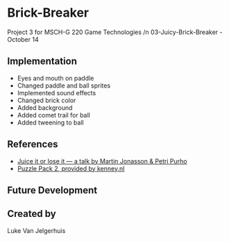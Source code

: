 # Brick-Breaker

Project 3 for MSCH-G 220 Game Technologies /n
03-Juicy-Brick-Breaker - October 14

## Implementation
* Eyes and mouth on paddle
* Changed paddle and ball sprites
* Implemented sound effects
* Changed brick color
* Added background
* Added comet trail for ball
* Added tweening to ball

## References
* [Juice it or lose it — a talk by Martin Jonasson & Petri Purho](https://www.youtube.com/watch?v=Fy0aCDmgnxg)
* [Puzzle Pack 2, provided by kenney.nl](https://kenney.nl/assets/puzzle-pack-2)
## Future Development

## Created by
Luke Van Jelgerhuis
